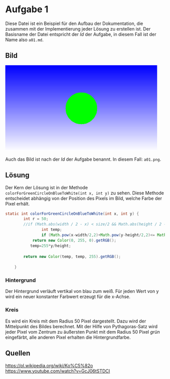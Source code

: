 # Aufgabe 1

Diese Datei ist ein Beispiel für den Aufbau der Dokumentation, die zusammen mit der Implementierung
jeder Lösung zu erstellen ist. Der Basisname der Datei entspricht der *Id* der Aufgabe, in diesem Fall
ist der Name also `a01.md`.

## Bild

![](a01.png)

Auch das Bild ist nach der *Id* der Aufgabe benannt. In diesem Fall: `a01.png`.

## Lösung

Der Kern der Lösung ist in der Methode `colorForGreenCircleOnBlueToWhite(int x, int y)` zu sehen. Diese Methode entscheidet
abhängig von der Position des Pixels im Bild, welche Farbe der Pixel erhält.

```java
static int colorForGreenCircleOnBlueToWhite(int x, int y) {		
		int r = 50;
		//if (Math.abs(width / 2 - x) < size/2 && Math.abs(height / 2 - y) < size/2 )
                int temp;
                if (Math.pow(x-width/2,2)+Math.pow(y-height/2,2)<= Math.pow(r,2))
			return new Color(0, 255, 0).getRGB();
	       temp=255*y/height;
        
		return new Color(temp, temp, 255).getRGB();
                        
	}
```

### Hintergrund

Der Hintergrund verläuft vertikal von blau zum weiß. Für jeden Wert von y wird ein neuer konstanter Farbwert erzeugt für die x-Achse.



### Kreis

Es wird ein Kreis mit dem Radius 50 Pixel dargestellt. Dazu wird der Mittelpunkt des Bildes
berechnet. Mit der Hilfe von Pythagoras-Satz wird jeder Pixel vom Zentrum zu äußersten Punkt mit dem Radius 50 Pixel
*grün* eingefärbt, alle anderen Pixel erhalten die Hintergrundfarbe.



## Quellen

https://pl.wikipedia.org/wiki/Ko%C5%82o
https://www.youtube.com/watch?v=GcJ06tSTDCI
